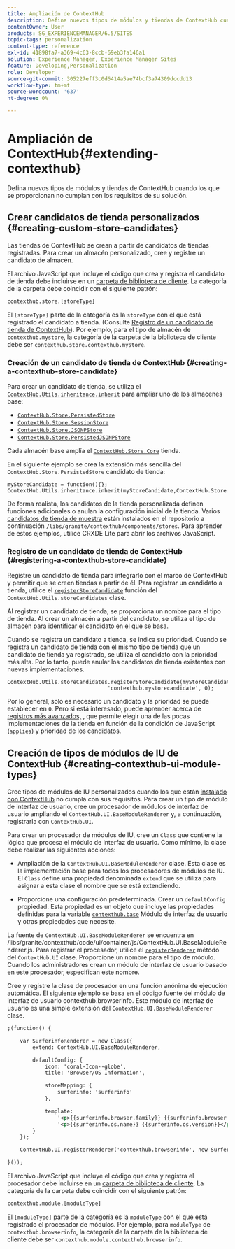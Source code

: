```yaml
---
title: Ampliación de ContextHub
description: Defina nuevos tipos de módulos y tiendas de ContextHub cuando los que se proporcionan no cumplan con los requisitos de su solución
contentOwner: User
products: SG_EXPERIENCEMANAGER/6.5/SITES
topic-tags: personalization
content-type: reference
exl-id: 41898fa7-a369-4c63-8ccb-69eb3fa146a1
solution: Experience Manager, Experience Manager Sites
feature: Developing,Personalization
role: Developer
source-git-commit: 305227eff3c0d6414a5ae74bcf3a74309dccdd13
workflow-type: tm+mt
source-wordcount: '637'
ht-degree: 0%

---
```


# Ampliación de ContextHub{#extending-contexthub}

Defina nuevos tipos de módulos y tiendas de ContextHub cuando los que se proporcionan no cumplan con los requisitos de su solución.

## Crear candidatos de tienda personalizados {#creating-custom-store-candidates}

Las tiendas de ContextHub se crean a partir de candidatos de tiendas registradas. Para crear un almacén personalizado, cree y registre un candidato de almacén.

El archivo JavaScript que incluye el código que crea y registra el candidato de tienda debe incluirse en un [carpeta de biblioteca de cliente](/help/sites-developing/clientlibs.md#creating-client-library-folders). La categoría de la carpeta debe coincidir con el siguiente patrón:

```xml
contexthub.store.[storeType]
```

El `[storeType]` parte de la categoría es la `storeType` con el que está registrado el candidato a tienda. (Consulte [Registro de un candidato de tienda de ContextHub](/help/sites-developing/ch-extend.md#registering-a-contexthub-store-candidate)). Por ejemplo, para el tipo de almacén de `contexthub.mystore`, la categoría de la carpeta de la biblioteca de cliente debe ser `contexthub.store.contexthub.mystore`.

### Creación de un candidato de tienda de ContextHub {#creating-a-contexthub-store-candidate}

Para crear un candidato de tienda, se utiliza el [`ContextHub.Utils.inheritance.inherit`](/help/sites-developing/contexthub-api.md#inherit-child-parent) para ampliar uno de los almacenes base:

* [`ContextHub.Store.PersistedStore`](/help/sites-developing/contexthub-api.md#contexthub-store-persistedstore)
* [`ContextHub.Store.SessionStore`](/help/sites-developing/contexthub-api.md#contexthub-store-sessionstore)
* [`ContextHub.Store.JSONPStore`](/help/sites-developing/contexthub-api.md#contexthub-store-jsonpstore)
* [`ContextHub.Store.PersistedJSONPStore`](/help/sites-developing/contexthub-api.md#contexthub-store-persistedjsonpstore)

Cada almacén base amplía el [`ContextHub.Store.Core`](/help/sites-developing/contexthub-api.md#contexthub-store-core) tienda.

En el siguiente ejemplo se crea la extensión más sencilla del `ContextHub.Store.PersistedStore` candidato de tienda:

```
myStoreCandidate = function(){};
ContextHub.Utils.inheritance.inherit(myStoreCandidate,ContextHub.Store.PersistedStore);
```

De forma realista, los candidatos de la tienda personalizada definen funciones adicionales o anulan la configuración inicial de la tienda. Varios [candidatos de tienda de muestra](/help/sites-developing/ch-samplestores.md) están instalados en el repositorio a continuación `/libs/granite/contexthub/components/stores`. Para aprender de estos ejemplos, utilice CRXDE Lite para abrir los archivos JavaScript.

### Registro de un candidato de tienda de ContextHub {#registering-a-contexthub-store-candidate}

Registre un candidato de tienda para integrarlo con el marco de ContextHub y permitir que se creen tiendas a partir de él. Para registrar un candidato a tienda, utilice el [`registerStoreCandidate`](/help/sites-developing/contexthub-api.md#registerstorecandidate-store-storetype-priority-applies) función del `ContextHub.Utils.storeCandidates` clase.

Al registrar un candidato de tienda, se proporciona un nombre para el tipo de tienda. Al crear un almacén a partir del candidato, se utiliza el tipo de almacén para identificar el candidato en el que se basa.

Cuando se registra un candidato a tienda, se indica su prioridad. Cuando se registra un candidato de tienda con el mismo tipo de tienda que un candidato de tienda ya registrado, se utiliza el candidato con la prioridad más alta. Por lo tanto, puede anular los candidatos de tienda existentes con nuevas implementaciones.

```
ContextHub.Utils.storeCandidates.registerStoreCandidate(myStoreCandidate,
                                'contexthub.mystorecandidate', 0);
```

Por lo general, solo es necesario un candidato y la prioridad se puede establecer en `0`. Pero si está interesado, puede aprender acerca de [registros más avanzados,](/help/sites-developing/contexthub-api.md#registerstorecandidate-store-storetype-priority-applies) , que permite elegir una de las pocas implementaciones de la tienda en función de la condición de JavaScript (`applies`) y prioridad de los candidatos.

## Creación de tipos de módulos de IU de ContextHub {#creating-contexthub-ui-module-types}

Cree tipos de módulos de IU personalizados cuando los que están [instalado con ContextHub](/help/sites-developing/ch-samplemodules.md) no cumpla con sus requisitos. Para crear un tipo de módulo de interfaz de usuario, cree un procesador de módulos de interfaz de usuario ampliando el `ContextHub.UI.BaseModuleRenderer` y, a continuación, registrarla con `ContextHub.UI`.

Para crear un procesador de módulos de IU, cree un `Class` que contiene la lógica que procesa el módulo de interfaz de usuario. Como mínimo, la clase debe realizar las siguientes acciones:

* Ampliación de la `ContextHub.UI.BaseModuleRenderer` clase. Esta clase es la implementación base para todos los procesadores de módulos de IU. El `Class` define una propiedad denominada `extend` que se utiliza para asignar a esta clase el nombre que se está extendiendo.

* Proporcione una configuración predeterminada. Crear un `defaultConfig` propiedad. Esta propiedad es un objeto que incluye las propiedades definidas para la variable [`contexthub.base`](/help/sites-developing/ch-samplemodules.md#contexthub-base-ui-module-type) Módulo de interfaz de usuario y otras propiedades que necesite.

La fuente de `ContextHub.UI.BaseModuleRenderer` se encuentra en /libs/granite/contexthub/code/ui/container/js/ContextHub.UI.BaseModuleRenderer.js. Para registrar el procesador, utilice el [`registerRenderer`](/help/sites-developing/contexthub-api.md#registerrenderer-moduletype-renderer-dontrender) método del `ContextHub.UI` clase. Proporcione un nombre para el tipo de módulo. Cuando los administradores crean un módulo de interfaz de usuario basado en este procesador, especifican este nombre.

Cree y registre la clase de procesador en una función anónima de ejecución automática. El siguiente ejemplo se basa en el código fuente del módulo de interfaz de usuario contexthub.browserinfo. Este módulo de interfaz de usuario es una simple extensión del `ContextHub.UI.BaseModuleRenderer` clase.

```xml
;(function() {

    var SurferinfoRenderer = new Class({
        extend: ContextHub.UI.BaseModuleRenderer,

        defaultConfig: {
            icon: 'coral-Icon--globe',
            title: 'Browser/OS Information',

            storeMapping: {
                surferinfo: 'surferinfo'
            },

            template:
                '<p>{{surferinfo.browser.family}} {{surferinfo.browser.version}}</p>' +
                '<p>{{surferinfo.os.name}} {{surferinfo.os.version}}</p>'
        }
    });

    ContextHub.UI.registerRenderer('contexthub.browserinfo', new SurferinfoRenderer());

}());
```

El archivo JavaScript que incluye el código que crea y registra el procesador debe incluirse en un [carpeta de biblioteca de cliente](/help/sites-developing/clientlibs.md#creating-client-library-folders). La categoría de la carpeta debe coincidir con el siguiente patrón:

```xml
contexthub.module.[moduleType]
```

El `[moduleType]` parte de la categoría es la `moduleType` con el que está registrado el procesador de módulos. Por ejemplo, para `moduleType` de `contexthub.browserinfo`, la categoría de la carpeta de la biblioteca de cliente debe ser `contexthub.module.contexthub.browserinfo`.
